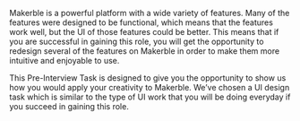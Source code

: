 Makerble is a powerful platform with a wide variety of features. Many of the features were designed to be functional, which means that the features work well, but the UI of those features could be better. This means that if you are successful in gaining this role, you will get the opportunity to redesign several of the features on Makerble in order to make them more intuitive and enjoyable to use.

This Pre-Interview Task is designed to give you the opportunity to show us how you would apply your creativity to Makerble. We’ve chosen a UI design task which is similar to the type of UI work that you will be doing everyday if you succeed in gaining this role. 

